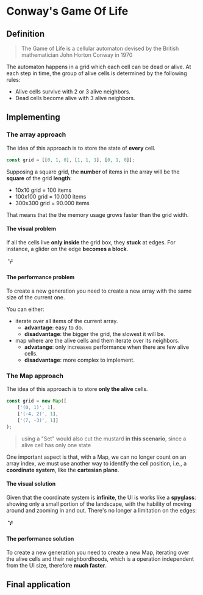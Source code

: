 # Conway's Game Of Life

## Definition

> The Game of Life is a cellular automaton devised by the British mathematician John Horton Conway in 1970

The automaton happens in a grid which each cell can be dead or alive. At each step in time, the group of alive cells is determined by the following rules:
- Alive cells survive with 2 or 3 alive neighbors.
- Dead cells become alive with 3 alive neighbors.

## Implementing

### The array approach

The idea of this approach is to store the state of **every** cell.

```ts
const grid = [[0, 1, 0], [1, 1, 1], [0, 1, 0]];
```

Supposing a square grid, the **number** of items in the array will be the **square** of the grid **length**:
- 10x10 grid = 100 items
- 100x100 grid = 10.000 items
- 300x300 grid = 90.000 items

That means that the the memory usage grows faster than the grid width.

#### The visual problem

If all the cells live **only inside** the grid box, they **stuck** at edges. For instance, a glider on the edge **becomes a block**.

![glider transforms into block](/images/glider_to_block.gif)

#### The performance problem

To create a new generation you need to create a new array with the same size of the current one.

You can either:
- iterate over all items of the current array.
    - **advantage**: easy to do.
    - **disadvantage**: the bigger the grid, the slowest it will be.
- map where are the alive cells and them iterate over its neighbors.
    - **advatange**: only increases performance when there are few alive cells.
    - **disadvantage**: more complex to implement.

### The Map approach

The idea of this approach is to store **only the alive** cells.

```ts
const grid = new Map([
    ['(0, 1)', 1],
    ['(-4, 2)', 1],
    ['(7, -3)', 1]]
);
```

> using a "Set" would also cut the mustard **in this scenario**, since a alive cell has only one state

One important aspect is that, with a Map, we can no longer count on an array index, we must use another way to identify the cell position, i.e., a **coordinate system**, like the **cartesian plane**.

#### The visual solution

Given that the coordinate system is **infinite**, the UI is works like a **spyglass**: showing only a small portion of the landscape, with the hability of moving around and zooming in and out.
There's no longer a limitation on the edges:

![glider slipping away](/images/glider_away.gif)

#### The performance solution

To create a new generation you need to create a new Map, iterating over the alive cells and their neighbordhoods, which is a operation independent from the UI size, therefore **much faster**.

## Final application

